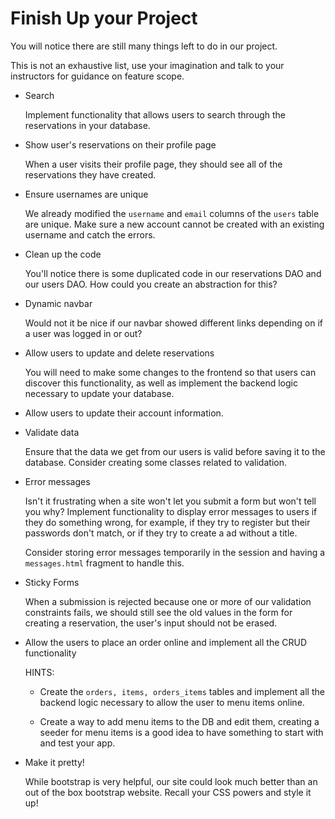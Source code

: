 # Finish Up your Project

You will notice there are still many things left to do in our project.

This is not an exhaustive list, use your imagination and talk to your
instructors for guidance on feature scope.

- Search

    Implement functionality that allows users to search through the reservations in your
    database.

- Show user's reservations on their profile page

    When a user visits their profile page, they should see all of the reservations they
    have created.

- Ensure usernames are unique

    We already modified the `username` and `email` columns
    of the `users` table are unique. Make sure a new account cannot be created
    with an existing username and catch the errors.

- Clean up the code

    You'll notice there is some duplicated code in our reservations DAO and our users
    DAO. How could you create an abstraction for this?

- Dynamic navbar

    Would not it be nice if our navbar showed different links depending on if
    a user was logged in or out?

- Allow users to update and delete reservations

    You will need to make some changes to the frontend so that users can
    discover this functionality, as well as implement the backend logic
    necessary to update your database.

- Allow users to update their account information.

- Validate data

    Ensure that the data we get from our users is valid before saving it to the
    database. Consider creating some classes related to validation.

- Error messages

    Isn't it frustrating when a site won't let you submit a form but won't tell
    you why? Implement functionality to display error messages to users if they
    do something wrong, for example, if they try to register but their passwords
    don't match, or if they try to create a ad without a title.

    Consider storing error messages temporarily in the session and having a
    `messages.html` fragment to handle this.

- Sticky Forms

    When a submission is rejected because one or more of our validation
    constraints fails, we should still see the old values in the form for
    creating a reservation, the user's input should not be erased.

- Allow the users to place an order online and implement all the CRUD functionality

    HINTS: 
    
    - Create the `orders, items, orders_items` tables and implement all the backend logic necessary to
    allow the user to menu items online.
    
    - Create a way to add menu items to the DB and edit them, creating a seeder for menu items is a good idea to have something to start with and test your app.

- Make it pretty!

    While bootstrap is very helpful, our site could look much better than an out
    of the box bootstrap website. Recall your CSS powers and style it up!
